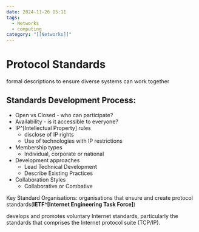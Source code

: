 ```yaml
---
date: 2024-11-26 15:11
tags:
  - Networks
  - computing
category: "[[Networks]]"
---
```

# Protocol Standards
formal descriptions to ensure diverse systems can work together
## Standards Development Process:
- Open vs Closed - who can participate?
- Availability - is it accessible to everyone?
- IP^[Intellectual Property] rules
	- disclose of IP rights
	- Use of technologies with IP restrictions
- Membership types
	- Individual, corporate or national
- Development approaches
	- Lead Technical Development 
	- Describe Existing Practices
- Collaboration Styles
	- Collaborative or Combative

Key Standard Organisations:
organisations that ensure and create protocol standards(**IETF^[Internet Engineering Task Force]**)

develops and promotes voluntary Internet standards, particularly the standards that comprises the Internet protocol suite (TCP/IP).